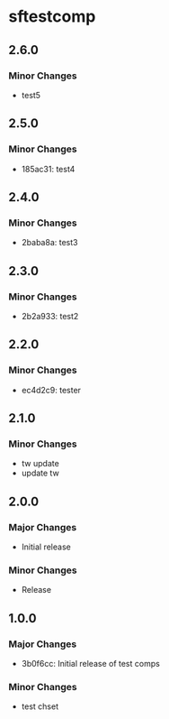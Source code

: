 # sftestcomp

## 2.6.0

### Minor Changes

- test5

## 2.5.0

### Minor Changes

- 185ac31: test4

## 2.4.0

### Minor Changes

- 2baba8a: test3

## 2.3.0

### Minor Changes

- 2b2a933: test2

## 2.2.0

### Minor Changes

- ec4d2c9: tester

## 2.1.0

### Minor Changes

- tw update
- update tw

## 2.0.0

### Major Changes

- Initial release

### Minor Changes

- Release

## 1.0.0

### Major Changes

- 3b0f6cc: Initial release of test comps

### Minor Changes

- test chset
